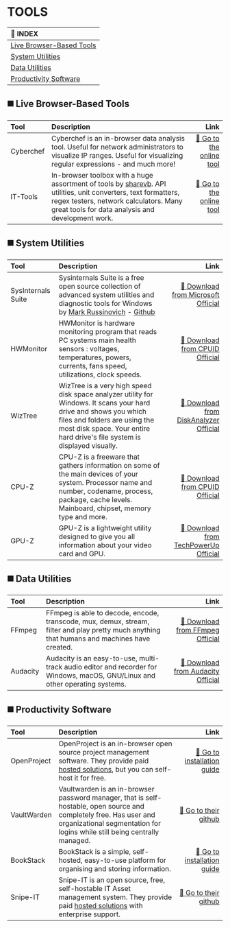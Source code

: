TOOLS
====
|:bookmark_tabs: INDEX|
|:--|
|[Live Browser-Based Tools](#black_medium_square-live-browser-based-tools)|
|[System Utilities](#black_medium_square-SYSTEM-UTILITIES)|
|[Data Utilities](#black_medium_square-DATA-UTILITIES)|
|[Productivity Software](#black_medium_square-PRODUCTIVITY-SOFTWARE)|


## :black_medium_square: Live Browser-Based Tools

| Tool | Description | Link |
|:--|:--|--:|
| Cyberchef | Cyberchef is an in-browser data analysis tool. Useful for network administrators to visualize IP ranges. Useful for visualizing regular expressions - and much more! |[:link: Go to the online tool](https://cyberchef.vaultwarden.ca/cyberchef) |
| IT-Tools | In-browser toolbox with a huge assortment of tools by [sharevb](https://github.com/sharevb). API utilities, unit converters, text formatters, regex testers, network calculators. Many great tools for data analysis and development work.|[:link: Go to the online tool](https://sharevb-it-tools.vercel.app/)|


## :black_medium_square: System Utilities

|Tool|Description|Link|
|:--|:--|--:|
|SysInternals Suite|Sysinternals Suite is a free open source collection of advanced system utilities and diagnostic tools for Windows by [Mark Russinovich](https://learn.microsoft.com/en-us/sysinternals/) - [Github](https://github.com/Sysinternals/)|[:floppy_disk: Download from Microsoft Official](https://learn.microsoft.com/en-us/sysinternals/downloads/)|
|HWMonitor|HWMonitor is hardware monitoring program that reads PC systems main health sensors : voltages, temperatures, powers, currents, fans speed, utilizations, clock speeds.|[:floppy_disk: Download from CPUID Official](https://www.cpuid.com/softwares/hwmonitor.html)|
|WizTree|WizTree is a very high speed disk space analyzer utility for Windows. It scans your hard drive and shows you which files and folders are using the most disk space. Your entire hard drive's file system is displayed visually.|[:floppy_disk: Download from DiskAnalyzer Official](https://www.diskanalyzer.com/download)|
|CPU-Z|CPU-Z is a freeware that gathers information on some of the main devices of your system. Processor name and number, codename, process, package, cache levels. Mainboard, chipset, memory type and more.|[:floppy_disk: Download from CPUID Official](https://www.cpuid.com/softwares/cpu-z.html)|
|GPU-Z|GPU-Z is a lightweight utility designed to give you all information about your video card and GPU.|[:floppy_disk: Download from TechPowerUp Official](https://www.techpowerup.com/download/techpowerup-gpu-z/)|

## :black_medium_square: Data Utilities

|Tool|Description|Link|
|:--|:--|--:|
|FFmpeg|FFmpeg is able to decode, encode, transcode, mux, demux, stream, filter and play pretty much anything that humans and machines have created.|[:floppy_disk: Download from FFmpeg Official](https://ffmpeg.org/download.html)|
|Audacity|Audacity is an easy-to-use, multi-track audio editor and recorder for Windows, macOS, GNU/Linux and other operating systems.|[:floppy_disk: Download from Audacity Official](https://www.audacityteam.org/download/windows/)|

## :black_medium_square: Productivity Software

|Tool|Description|Link|
|:--|:--|--:|
|OpenProject|OpenProject is an in-browser open source project management software. They provide paid [hosted solutions](https://www.openproject.org/pricing/), but you can self-host it for free.|[:floppy_disk: Go to installation guide](https://www.openproject.org/docs/installation-and-operations/installation/)|
|VaultWarden|Vaultwarden is an in-browser password manager, that is self-hostable, open source and completely free. Has user and organizational segmentation for logins while still being centrally managed.|[:floppy_disk: Go to their github](https://github.com/dani-garcia/vaultwarden)|
|BookStack|BookStack is a simple, self-hosted, easy-to-use platform for organising and storing information.|[:floppy_disk: Go to installation guide](https://www.bookstackapp.com/docs/admin/installation/)|
|Snipe-IT|Snipe-IT is an open source, free, self-hostable IT Asset management system. They provide paid [hosted solutions](https://snipeitapp.com/pricing) with enterprise support.|[:floppy_disk: Go to their github](https://github.com/grokability/snipe-it/releases/tag/v8.3.1)|



